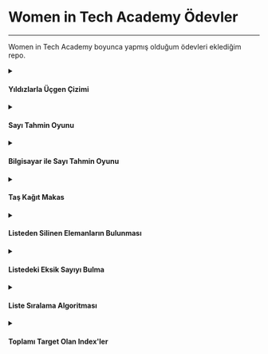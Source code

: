 # Women in Tech Academy Ödevler

---

Women in Tech Academy boyunca yapmış olduğum ödevleri eklediğim repo.

<details>
<summary>

#### Yıldızlarla Üçgen Çizimi

</summary>
  
##### [Kod](1-yildizlarla_ucgen_cizimi.ipynb)

![gif](https://media.giphy.com/media/eGO8AfEHjNKKNOPCrl/giphy.gif)

</details>

<details>
<summary>

#### Sayı Tahmin Oyunu

</summary>

##### [Kod](2-sayi_tahmin_oyunu.ipynb)

![gif](https://media.giphy.com/media/4EFs2Z5VPSthcfhwLn/giphy.gif)

</details>

<details>
<summary>

#### Bilgisayar ile Sayı Tahmin Oyunu

</summary>

##### [Kod](3-sayi_tahmin_bilgisayar.ipynb) 

![gif](https://media.giphy.com/media/3oKIPs1EVbbNZYq7EA/giphy.gif)

</details>

<details>
<summary>

#### Taş Kağıt Makas

</summary>

##### [Kod](4-tas_kagit_makas.ipynb)

![gif](https://media.giphy.com/media/gZ5jPakg02sujkkkg5/giphy.gif)

</details>

<details>
<summary>

#### Listeden Silinen Elemanların Bulunması

</summary>

##### [Kod](5-listeden_silinenleri_bulma.ipynb) 

![gif](https://media.giphy.com/media/P1i1JsW2nNoBkn8xbb/giphy.gif)

</details>

<details>
<summary>

#### Listedeki Eksik Sayıyı Bulma

</summary>

##### [Kod](6-eksik_sayiyi_bulma.ipynb) 

![gif](https://media.giphy.com/media/P1i1JsW2nNoBkn8xbb/giphy.gif)

</details>

<details>
<summary>

#### Liste Sıralama Algoritması

</summary>

##### [Kod](7-liste_siralama_algoritmasi.ipynb) 

![gif](https://media.giphy.com/media/P1i1JsW2nNoBkn8xbb/giphy.gif)

</details>

<details>
<summary>

#### Toplamı Target Olan Index'ler

</summary>

##### [Kod](8-toplami_target_indexler.ipynb) 

![gif](https://media.giphy.com/media/P1i1JsW2nNoBkn8xbb/giphy.gif)

</details>
